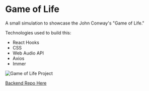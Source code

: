 # Game of Life

A small simulation to showcase the John Conway's "Game of Life."

Technologies used to build this:
- React Hooks
- CSS
- Web Audio API
- Axios
- Immer

![Game of Life Project](game-of-life-fe\assets\Game_Of_Life_Coding.png)

[Backend Repo Here](https://github.com/Fihra/Game-Of-Life-Backend)